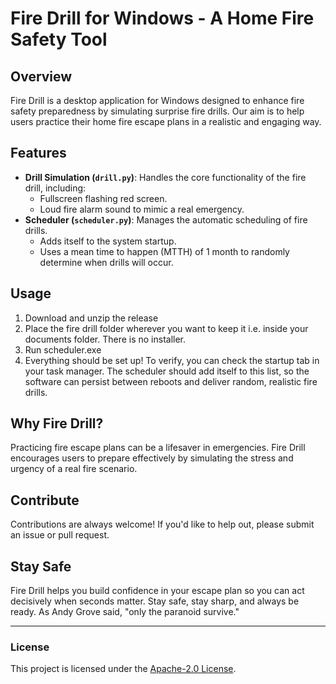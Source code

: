 # Fire Drill for Windows - A Home Fire Safety Tool

## Overview
Fire Drill is a desktop application for Windows designed to enhance fire safety preparedness by simulating surprise fire drills. Our aim is to help users practice their home fire escape plans in a realistic and engaging way.

## Features
- **Drill Simulation (`drill.py`)**: Handles the core functionality of the fire drill, including:
  - Fullscreen flashing red screen.
  - Loud fire alarm sound to mimic a real emergency.
- **Scheduler (`scheduler.py`)**: Manages the automatic scheduling of fire drills.
  - Adds itself to the system startup.
  - Uses a mean time to happen (MTTH) of 1 month to randomly determine when drills will occur.

## Usage
1. Download and unzip the release
2. Place the fire drill folder wherever you want to keep it i.e. inside your documents folder. There is no installer.
3. Run scheduler.exe
4. Everything should be set up! To verify, you can check the startup tab in your task manager. The scheduler should add itself to this list, so the software can persist between reboots and deliver random, realistic fire drills.

## Why Fire Drill?
Practicing fire escape plans can be a lifesaver in emergencies. Fire Drill encourages users to prepare effectively by simulating the stress and urgency of a real fire scenario.

## Contribute
Contributions are always welcome! If you'd like to help out, please submit an issue or pull request.

## Stay Safe
Fire Drill helps you build confidence in your escape plan so you can act decisively when seconds matter. Stay safe, stay sharp, and always be ready. As Andy Grove said, "only the paranoid survive."

---
### License
This project is licensed under the [Apache-2.0 License](LICENSE).

